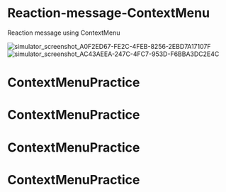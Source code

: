 # Reaction-message-ContextMenu
Reaction message using ContextMenu

![simulator_screenshot_A0F2ED67-FE2C-4FEB-8256-2EBD7A17107F](https://user-images.githubusercontent.com/20833690/233256561-bf98c876-585b-4f2c-88b5-f2ef3b9bafe5.png)
![simulator_screenshot_AC43AEEA-247C-4FC7-953D-F6BBA3DC2E4C](https://user-images.githubusercontent.com/20833690/233256586-b0f53e3f-9dd6-4d41-b1fa-ca18bb15e6d3.png)
# ContextMenuPractice
# ContextMenuPractice
# ContextMenuPractice
# ContextMenuPractice
